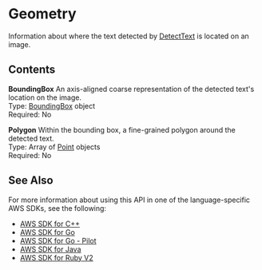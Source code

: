 # Geometry<a name="API_Geometry"></a>

Information about where the text detected by [DetectText](API_DetectText.md) is located on an image\.

## Contents<a name="API_Geometry_Contents"></a>

 **BoundingBox**   <a name="rekognition-Type-Geometry-BoundingBox"></a>
An axis\-aligned coarse representation of the detected text's location on the image\.  
Type: [BoundingBox](API_BoundingBox.md) object  
Required: No

 **Polygon**   <a name="rekognition-Type-Geometry-Polygon"></a>
Within the bounding box, a fine\-grained polygon around the detected text\.  
Type: Array of [Point](API_Point.md) objects  
Required: No

## See Also<a name="API_Geometry_SeeAlso"></a>

For more information about using this API in one of the language\-specific AWS SDKs, see the following:
+  [AWS SDK for C\+\+](https://docs.aws.amazon.com/goto/SdkForCpp/rekognition-2016-06-27/Geometry) 
+  [AWS SDK for Go](https://docs.aws.amazon.com/goto/SdkForGoV1/rekognition-2016-06-27/Geometry) 
+  [AWS SDK for Go \- Pilot](https://docs.aws.amazon.com/goto/SdkForGoPilot/rekognition-2016-06-27/Geometry) 
+  [AWS SDK for Java](https://docs.aws.amazon.com/goto/SdkForJava/rekognition-2016-06-27/Geometry) 
+  [AWS SDK for Ruby V2](https://docs.aws.amazon.com/goto/SdkForRubyV2/rekognition-2016-06-27/Geometry) 